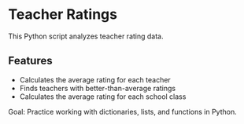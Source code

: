 # Teacher Ratings

This Python script analyzes teacher rating data.

## Features

- Calculates the average rating for each teacher
- Finds teachers with better-than-average ratings
- Calculates the average rating for each school class

Goal:
Practice working with dictionaries, lists, and functions in Python.
